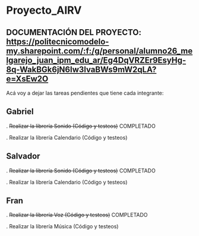 # Proyecto_AIRV
## DOCUMENTACIÓN DEL PROYECTO: https://politecnicomodelo-my.sharepoint.com/:f:/g/personal/alumno26_melgarejo_juan_ipm_edu_ar/Eg4DqVRZEr9EsyHg-8q-WakBGk6jN6Iw3lvaBWs9mW2qLA?e=XsEw2O

Acá voy a dejar las tareas pendientes que tiene cada integrante:

## Gabriel
. ~~Realizar la librería Sonido (Código y testeos)~~ COMPLETADO

. Realizar la librería Calendario (Código y testeos)

## Salvador
. ~~Realizar la librería Sonido (Código y testeos)~~ COMPLETADO

. Realizar la librería Calendario (Código y testeos)

## Fran
. ~~Realizar la librería Voz (Código y testeos)~~ COMPLETADO

. Realizar la librería Música (Código y testeos)
